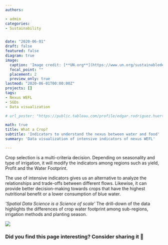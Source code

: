 ```yaml
---
authors:

- admin
categories:
- Sustainability


date: "2020-06-01"
draft: false
featured: false
diagram: true
image:
  caption: 'Image credit: [**UN.org**](https://www.un.org/sustainabledevelopment/news/communications-material/)'
  focal_point: ""
  placement: 2
  preview_only: true
lastmod: "2020-06-01T00:00:00Z"
projects: []
tags:
- Nexus WEFL
- SGDs
- Data visualization

# url_poster: "https://public.tableau.com/profile/edgar.rodriguez.huerta#!/vizhome/WhatCrop_EDIBLE_v01_190509/What-a-Crop"

math: true
title: What a Crop?
subtitle: 'Indicators to understand the nexus between water and food'
summary: 'Data visualization of intensive indicators of nexus WEFL'

---
```


Crop selection is a multi-criteria decision. Depending on seasonality and type of irrigation, it will modify the indicators among regions such as yield, Profit and the Water Footprint.

The use of intensive indicators gives us an alternative to analyze the relationships and trade-offs between different flows. Likewise, it can provide better decision-making towards crops that have the highest nutritional benefit or a lower consumption of blue water.

*'Spatial Data Science is a Science of scale'* The drill-down of the data highlights the differences of crop water footprint among sub-regions, irrigation methods and planting season.

<div class='tableauPlaceholder' id='viz1599765710651' style='position: relative'><noscript><a href='https:&#47;&#47;edgarodriguez.github.io&#47;site&#47;post&#47;what-a-crop&#47;'><img alt=' ' src='https:&#47;&#47;public.tableau.com&#47;static&#47;images&#47;Y2&#47;Y2MNX22G3&#47;1_rss.png' style='border: none' /></a></noscript><object class='tableauViz'  style='display:none;'><param name='host_url' value='https%3A%2F%2Fpublic.tableau.com%2F' /> <param name='embed_code_version' value='3' /> <param name='path' value='shared&#47;Y2MNX22G3' /> <param name='toolbar' value='yes' /><param name='static_image' value='https:&#47;&#47;public.tableau.com&#47;static&#47;images&#47;Y2&#47;Y2MNX22G3&#47;1.png' /> <param name='animate_transition' value='yes' /><param name='display_static_image' value='yes' /><param name='display_spinner' value='yes' /><param name='display_overlay' value='yes' /><param name='display_count' value='yes' /><param name='language' value='en' /></object></div>                <script type='text/javascript'>                    var divElement = document.getElementById('viz1599765710651');                    var vizElement = divElement.getElementsByTagName('object')[0];                    if ( divElement.offsetWidth > 800 ) { vizElement.style.width='100%';vizElement.style.height=(divElement.offsetWidth*0.75)+'px';} else if ( divElement.offsetWidth > 500 ) { vizElement.style.width='100%';vizElement.style.height=(divElement.offsetWidth*0.75)+'px';} else { vizElement.style.width='100%';vizElement.style.height='3427px';}                     var scriptElement = document.createElement('script');                    scriptElement.src = 'https://public.tableau.com/javascripts/api/viz_v1.js';                    vizElement.parentNode.insertBefore(scriptElement, vizElement);                </script>


### Did you find this page interesting? Consider sharing it 🙌
